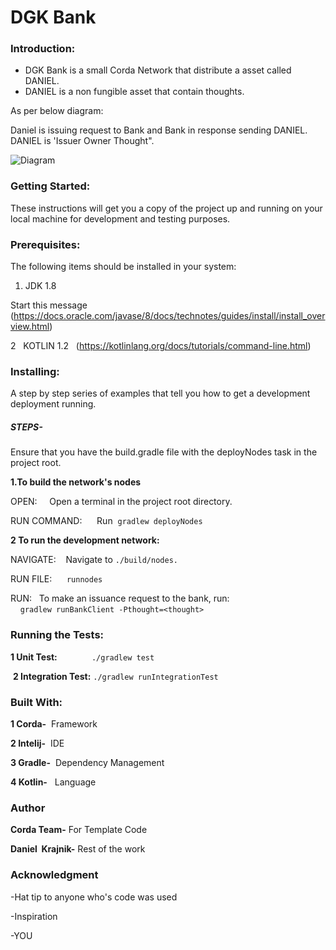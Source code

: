 

  # DGK Bank

### Introduction:
- DGK Bank is a small Corda Network that distribute a asset called DANIEL. 
- DANIEL is a non fungible asset that contain thoughts.

As per below diagram:

Daniel is issuing request to Bank and Bank in response sending DANIEL. DANIEL is 'Issuer Owner Thought".

![Diagram](danielcorda.png)


### Getting Started:
These instructions will get you a copy of the project up and running on your local machine for development and testing purposes.  


### Prerequisites: 

The following items should be installed in your system: 

1. JDK 1.8  
 
 Start this message (https://docs.oracle.com/javase/8/docs/technotes/guides/install/install_overview.html)
 

2   KOTLIN 1.2
 
(https://kotlinlang.org/docs/tutorials/command-line.html)

### Installing: 
A step by step series of examples that tell you how to get a development deployment running. 
##### STEPS- 
Ensure that you have the build.gradle file with the deployNodes task in the project root. 

**1.To build the network's nodes** 

OPEN:     Open a terminal in the project root directory.
 

RUN COMMAND:      Run  
`gradlew deployNodes`




**2 To run the development network:** 

NAVIGATE:    Navigate to `./build/nodes.` 

RUN FILE:      `runnodes` 

RUN:   To make an issuance request to the bank, run:  
    `gradlew runBankClient -Pthought=<thought>` 



### Running the Tests: 
  **1 Unit Test:**  
  
        `./gradlew test` 

 **2 Integration Test:**
 `./gradlew runIntegrationTest`  
 


### Built With: 
**1 Corda-**  Framework 

**2 Intelij-**  IDE 

**3 Gradle-**  Dependency Management 

**4 Kotlin-**   Language 

### Author 
**Corda Team-** For Template Code 

**Daniel  Krajnik-** Rest of the work 
 
 
 
### Acknowledgment 
-Hat tip to anyone who's code was used  
  
-Inspiration  
  
-YOU 














